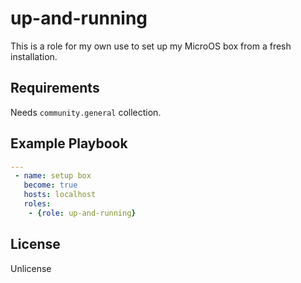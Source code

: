 # up-and-running

This is a role for my own use to set up my MicroOS box from a fresh installation.

## Requirements

Needs `community.general` collection.

## Example Playbook

```yaml
---
 - name: setup box
   become: true
   hosts: localhost
   roles:
    - {role: up-and-running}
```

License
-------

Unlicense
